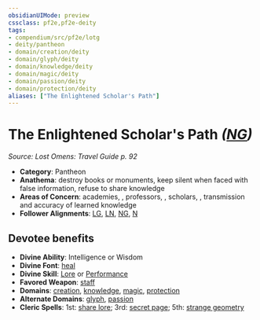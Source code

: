 ```yaml
---
obsidianUIMode: preview
cssclass: pf2e,pf2e-deity
tags:
- compendium/src/pf2e/lotg
- deity/pantheon
- domain/creation/deity
- domain/glyph/deity
- domain/knowledge/deity
- domain/magic/deity
- domain/passion/deity
- domain/protection/deity
aliases: ["The Enlightened Scholar's Path"]
---
```

# The Enlightened Scholar's Path *([NG](../../../Rules/traits/neutral-good-b1.md))*  
*Source: Lost Omens: Travel Guide p. 92*  

- **Category**: Pantheon
- **Anathema**: destroy books or monuments, keep silent when faced with false information, refuse to share knowledge
- **Areas of Concern**: academies, , professors, , scholars, , transmission and accuracy of learned knowledge
- **Follower Alignments**: [LG](../../../Rules/traits/lawful-goo-b1.md), [LN](../../../Rules/traits/lawful-neutral-b1.md), [NG](../../../Rules/traits/neutral-good-b1.md), [N](../../../Rules/traits/neutral-b1.md)

## Devotee benefits

- **Divine Ability**: Intelligence or Wisdom
- **Divine Font**: [heal](../../spells/heal.md)
- **Divine Skill**: [Lore](../../skills.md#Lore) or [Performance](../../skills.md#Performance)
- **Favored Weapon**: [staff](../../equipment/items/staff.md)
- **Domains**: [creation](../domains.md#Creation), [knowledge](../domains.md#Knowledge), [magic](../domains.md#Magic), [protection](../domains.md#Protection)
- **Alternate Domains**: [glyph](../domains.md#Glyph), [passion](../domains.md#Passion)
- **Cleric Spells**: 1st: [share lore](../../spells/share-lore-logm.md); 3rd: [secret page](../../spells/secret-page.md); 5th: [strange geometry](../../spells/strange-geometry-apg.md)